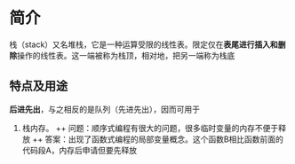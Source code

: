 # 简介
栈（stack）又名堆栈，它是一种运算受限的线性表。限定仅在**表尾进行插入和删除**操作的线性表。这一端被称为栈顶，相对地，把另一端称为栈底
## 特点及用途
**后进先出**，与之相反的是队列（先进先出），因而可用于
1. 栈内存。
++ 问题：顺序式编程有很大的问题，很多临时变量的内存不便于释放
++ 答案：出现了函数式编程的局部变量概念。这个函数B相比函数前面的代码段A，内存后申请但要先释放
